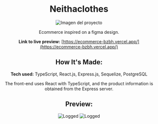 <div align="center">

# Neithaclothes

![Imagen del proyecto](https://lisandroportfolio.vercel.app/_next/image?url=%2F_next%2Fstatic%2Fmedia%2Ftest.b12e1a64.png&w=1920&q=75)

Ecommerce inspired on a figma design.

**Link to live preview:** [https://ecommerce-bzbh.vercel.app/](https://ecommerce-bzbh.vercel.app/)


## How It's Made:

**Tech used:** TypeScript, React.js, Express.js, Sequelize, PostgreSQL

The front-end uses React with TypeScript, and the product information is obtained from the Express server.

## Preview:

![Logged](https://i.postimg.cc/Vkn8WSf6/screencapture-ecommerce-bzbh-vercel-app-2023-07-14-19-16-05.png)
![Logged](https://i.postimg.cc/pLH27Q18/screencapture-ecommerce-bzbh-vercel-app-shop-2023-07-14-19-17-39.png)




</div>
